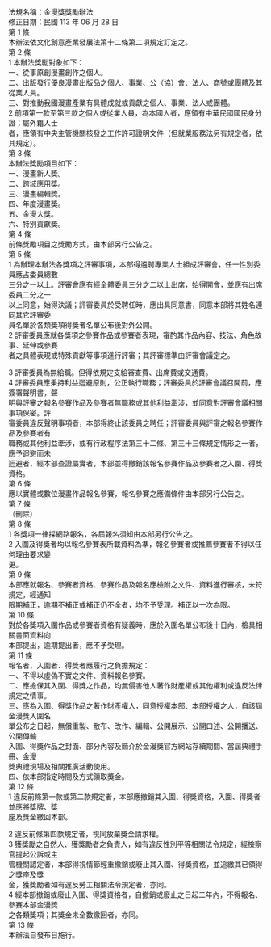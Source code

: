 法規名稱：金漫獎獎勵辦法  
修正日期：民國 113 年 06 月 28 日  
第 1 條  
本辦法依文化創意產業發展法第十二條第二項規定訂定之。  
第 2 條  
1 本辦法獎勵對象如下：  
一、從事原創漫畫創作之個人。  
二、出版發行優良漫畫出版品之個人、事業、公（協）會、法人、商號或團體及其從業人員。  
三、對推動我國漫畫產業有具體成就或貢獻之個人、事業、法人或團體。  
2 前項第一款至第三款之個人或從業人員，為本國人者，應領有中華民國國民身分證；屬外籍人士  
者，應領有中央主管機關核發之工作許可證明文件（但就業服務法另有規定者，依其規定）。  
第 3 條  
本辦法獎勵項目如下：  
一、漫畫新人獎。  
二、跨域應用獎。  
三、漫畫編輯獎。  
四、年度漫畫獎。  
五、金漫大獎。  
六、特別貢獻獎。  
第 4 條  
前條獎勵項目之獎勵方式，由本部另行公告之。  
第 5 條  
1 為辦理本辦法各獎項之評審事項，本部得遴聘專業人士組成評審會，任一性別委員應占委員總數  
三分之一以上。評審會應有經全體委員三分之二以上出席，始得開會，並應有出席委員二分之一  
以上同意，始得決議；評審委員於受聘任時，應出具同意書，同意本部將其姓名連同其它評審委  
員名單於各類獎項得獎者名單公布後對外公開。  
2 評審委員應就各獎項之參賽作品或參賽者表現，審酌其作品內容、技法、角色故事、延伸或參賽  
者之具體表現或特殊貢獻等事項進行評審；其評審標準由評審會議定之。  


3 評審委員為無給職。但得依規定支給審查費、出席費或交通費。  
4 評審委員應秉持利益迴避原則，公正執行職務；評審委員於評審會議召開前，應簽署聲明書，聲  
明與評審之報名參賽作品及參賽者無職務或其他利益牽涉，並同意對評審會議相關事項保密。評  
審委員違反聲明事項者，本部得終止該委員之聘任；評審委員與評審之報名參賽作品及參賽者有  
職務或其他利益牽涉，或有行政程序法第三十二條、第三十三條規定情形之一者，應予迴避而未  
迴避者，經本部查證屬實者，本部並得撤銷該報名參賽作品及參賽者之入圍、得獎資格。  
第 6 條  
應以實體或數位漫畫作品報名參賽，報名參賽之應備條件由本部另行公告之。  
第 7 條  
（刪除）  
第 8 條  
1 各獎項一律採網路報名，各屆報名須知由本部另行公告之。  
2 入圍及得獎者均以報名參賽表所載資料為準，報名參賽者或推薦參賽者不得以任何理由要求變  
更。  
第 9 條  
本部應就報名、參賽者資格、參賽作品及報名應檢附之文件、資料進行審核，未符規定，經通知  
限期補正，逾期不補正或補正仍不全者，均不予受理。補正以一次為限。  
第 10 條  
對於各獎項入圍作品或參賽者資格有疑義時，應於入圍名單公布後十日內，檢具相關書面資料向  
本部提出，逾期提出者，應不予受理。  
第 11 條  
報名者、入圍者、得獎者應履行之負擔規定：  
一、不得以虛偽不實之文件、資料報名參賽。  
二、應擔保其入圍、得獎之作品，均無侵害他人著作財產權或其他權利或違反法律規定之情事。  
三、應為入圍、得獎作品之著作財產權人，同意授權本部、本部授權之人，自該屆金漫獎入圍名  
單公布之日起，無償重製、散布、改作、編輯、公開展示、公開口述、公開播送、公開傳輸  
入圍、得獎作品之封面、部分內容及簡介於金漫獎官方網站存續期間、當屆典禮手冊、金漫  
獎典禮現場及相關推廣活動使用。  
四、依本部指定時間及方式領取獎金。  
第 12 條  
1 違反前條第一款或第二款規定者，本部應撤銷其入圍、得獎資格，入圍、得獎者並應將獎牌、獎  
座及獎金繳回本部。  


2 違反前條第四款規定者，視同放棄獎金請求權。  
3 獲獎勵之自然人、獲獎勵者之負責人，如有違反性別平等相關法令規定，經檢察官提起公訴或主  
管機關認定者，本部得視情節輕重撤銷或廢止其入圍、得獎資格，並追繳其已領得之獎座及獎  
金，獲獎勵者如有違反勞工相關法令規定者，亦同。  
4 經本部撤銷或廢止入圍、得獎資格者，自撤銷或廢止之日起二年內，不得報名、參賽本部金漫獎  
之各類獎項；其獎金未全數繳回者，亦同。  
第 13 條  
本辦法自發布日施行。  


